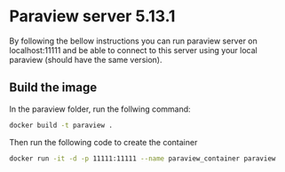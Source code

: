 # Paraview server 5.13.1

By following the bellow instructions you can run paraview server on localhost:11111 and be able to connect to this server using 
your local paraview (should have the same version).

## Build the image
In the paraview folder, run the follwing command:
```bash
docker build -t paraview .
```
Then run the following code to create the container
```bash
docker run -it -d -p 11111:11111 --name paraview_container paraview
```
